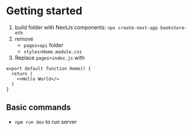 # Getting started
1. build folder with NextJs components: `npx create-next-app bookstore-eth`
2. remove
    - `pages>api` folder
    - `styles>Home.module.css`
3. Replace `pages>index.js` with

```
export default function Home() {
  return (
    <>Hello World</>
  )
}
```

## Basic commands
- `npm run dev` to run server


